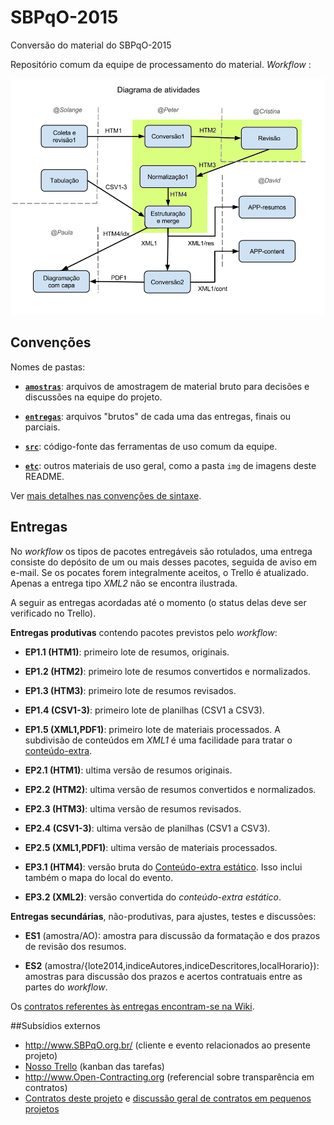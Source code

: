 # SBPqO-2015
Conversão do material do SBPqO-2015

Repositório comum da equipe de processamento do material. *Workflow* :

![alt text](https://github.com/ppKrauss/SBPqO-2015/blob/master/etc/imgs/diagrama1-workflow.png "Logo Title Text 1")

## Convenções

Nomes de pastas:

* [**`amostras`**](./amostras): arquivos de amostragem de material bruto para decisões e discussões na equipe do projeto.

* [**`entregas`**](./entregas): arquivos "brutos" de cada uma das entregas, finais ou parciais. 

* [**`src`**](./src): código-fonte das ferramentas de uso comum da equipe.

* [**`etc`**](./etc): outros materiais de uso geral, como a pasta `img` de imagens deste README.

Ver  [mais detalhes nas convenções de sintaxe](https://github.com/ppKrauss/SBPqO-2015/wiki/Gloss%C3%A1rio-e-conven%C3%A7%C3%B5es).

## Entregas
No *workflow* os tipos de pacotes entregáveis são rotulados, uma entrega consiste do depósito de um ou mais desses pacotes, seguida de aviso em e-mail. Se os pocates forem integralmente aceitos, o Trello é atualizado. Apenas a entrega tipo *XML2* não se encontra ilustrada.  

A seguir as entregas acordadas até o momento (o status delas deve ser verificado no Trello).

**Entregas produtivas** contendo pacotes previstos pelo *workflow*:

* **EP1.1 (HTM1)**: primeiro lote de resumos, originais.

* **EP1.2 (HTM2)**: primeiro lote de resumos convertidos e normalizados.

* **EP1.3 (HTM3)**: primeiro lote de resumos revisados.

* **EP1.4 (CSV1-3)**: primeiro lote de planilhas (CSV1 a CSV3).

* **EP1.5 (XML1,PDF1)**: primeiro lote de materiais processados. A subdivisão de conteúdos em *XML1* é uma facilidade para tratar o [conteúdo-extra](https://github.com/ppKrauss/SBPqO-2015/wiki/Gloss%C3%A1rio).

* **EP2.1 (HTM1)**: ultima versão de resumos originais.

* **EP2.2 (HTM2)**: ultima versão de resumos convertidos e normalizados.

* **EP2.3 (HTM3)**: ultima versão de resumos revisados.

* **EP2.4 (CSV1-3)**: ultima versão de planilhas (CSV1 a CSV3).

* **EP2.5 (XML1,PDF1)**: ultima versão de materiais processados.

* **EP3.1 (HTM4)**: versão bruta do [Conteúdo-extra estático](https://github.com/ppKrauss/SBPqO-2015/wiki/Gloss%C3%A1rio). Isso inclui também o mapa do local do evento.

* **EP3.2 (XML2)**: versão convertida do *conteúdo-extra estático*.

**Entregas secundárias**, não-produtivas, para ajustes, testes e discussões:

* **ES1** (amostra/AO):  amostra para discussão da formatação e dos prazos de revisão dos resumos. 

* **ES2** (amostra/{lote2014,indiceAutores,indiceDescritores,localHorario}): amostras para discussão dos prazos e acertos contratuais entre as partes do *workflow*. 

Os [contratos referentes às entregas encontram-se na Wiki](https://github.com/ppKrauss/SBPqO-2015/wiki).

##Subsídios externos
* http://www.SBPqO.org.br/ (cliente e evento relacionados ao presente projeto)
* [Nosso Trello](https://trello.com/b/ST4FS44Z/sbpqo-2015) (kanban das tarefas)
* http://www.Open-Contracting.org (referencial sobre transparência em contratos)
* [Contratos deste projeto](https://github.com/ppKrauss/SBPqO-2015/wiki) e [discussão geral de contratos em pequenos projetos](http://www.xmlfusion.org/wiki-do-mei/Contratos)

